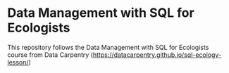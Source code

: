 # Data Management with SQL for Ecologists
This repository follows the Data Management with SQL for Ecologists course from Data Carpentry (https://datacarpentry.github.io/sql-ecology-lesson/)
